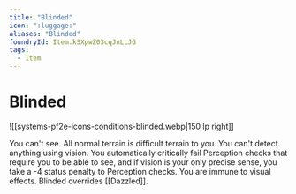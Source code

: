 ```yaml
---
title: "Blinded"
icon: ":luggage:"
aliases: "Blinded"
foundryId: Item.kSXpwZ03cqJnLLJG
tags:
  - Item
---
```


# Blinded
![[systems-pf2e-icons-conditions-blinded.webp|150 lp right]]

You can't see. All normal terrain is difficult terrain to you. You can't detect anything using vision. You automatically critically fail Perception checks that require you to be able to see, and if vision is your only precise sense, you take a -4 status penalty to Perception checks. You are immune to visual effects. Blinded overrides [[Dazzled]].


